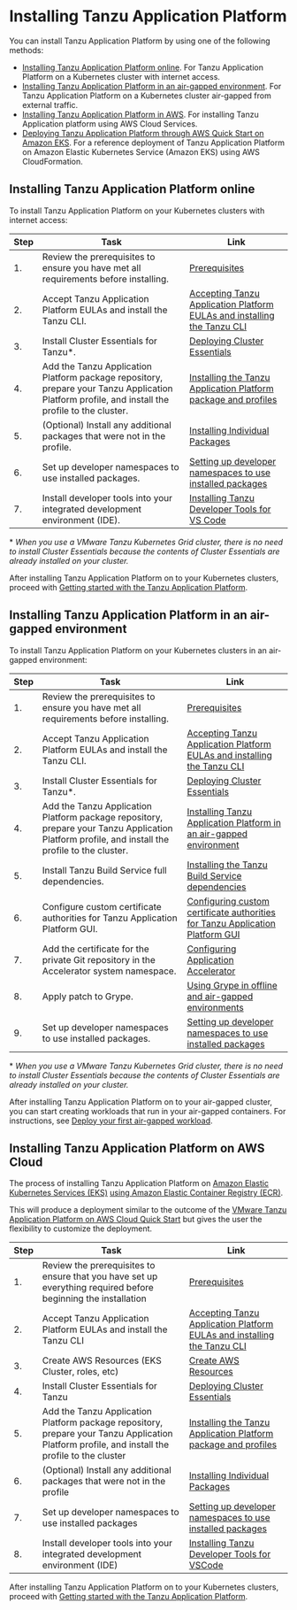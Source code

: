 # Installing Tanzu Application Platform

You can install Tanzu Application Platform by using one of the following methods:

- [Installing Tanzu Application Platform online](#install-online). For Tanzu Application Platform on a Kubernetes cluster with internet access.
- [Installing Tanzu Application Platform in an air-gapped environment](#install-air-gap). For Tanzu Application Platform on a Kubernetes cluster air-gapped from external traffic.
- [Installing Tanzu Application Platform in AWS](#install-on-aws). For installing Tanzu Application platform using AWS Cloud Services.
- [Deploying Tanzu Application Platform through AWS Quick Start on Amazon EKS](https://aws.amazon.com/quickstart/architecture/vmware-tanzu-application-platform/). For a reference deployment of Tanzu Application Platform on Amazon Elastic Kubernetes Service (Amazon EKS) using AWS CloudFormation.

## <a id='install-online'></a>Installing Tanzu Application Platform online

To install Tanzu Application Platform on your Kubernetes clusters with internet access:

|Step|Task|Link|
|----|----|----|
|1.| Review the prerequisites to ensure you have met all requirements before installing. |[Prerequisites](prerequisites.html)|
|2.| Accept Tanzu Application Platform EULAs and install the Tanzu CLI. |[Accepting Tanzu Application Platform EULAs and installing the Tanzu CLI](install-tanzu-cli.html)|
|3.| Install Cluster Essentials for Tanzu*. |[Deploying Cluster Essentials](https://docs.vmware.com/en/Cluster-Essentials-for-VMware-Tanzu/1.2/cluster-essentials/GUID-deploy.html)|
|4.| Add the Tanzu Application Platform package repository, prepare your Tanzu Application Platform profile, and install the profile to the cluster. |[Installing the Tanzu Application Platform package and profiles](install.html)|
|5.| (Optional) Install any additional packages that were not in the profile. |[Installing Individual Packages](install-components.html)|
|6.| Set up developer namespaces to use installed packages. |[Setting up developer namespaces to use installed packages](set-up-namespaces.html)|
|7.| Install developer tools into your integrated development environment (IDE). |[Installing Tanzu Developer Tools for VS Code](vscode-extension/install.html)|

\* _When you use a VMware Tanzu Kubernetes Grid cluster, there is no need to install Cluster Essentials because the contents of Cluster Essentials are already installed on your cluster._

After installing Tanzu Application Platform on to your Kubernetes clusters, proceed with [Getting started with the Tanzu Application Platform](getting-started.html).

## <a id='install-air-gap'></a>Installing Tanzu Application Platform in an air-gapped environment

To install Tanzu Application Platform on your Kubernetes clusters in an air-gapped environment:

|Step|Task|Link|
|----|----|----|
|1.| Review the prerequisites to ensure you have met all requirements before installing. |[Prerequisites](prerequisites.html)|
|2.| Accept Tanzu Application Platform EULAs and install the Tanzu CLI. |[Accepting Tanzu Application Platform EULAs and installing the Tanzu CLI](install-tanzu-cli.html)|
|3.| Install Cluster Essentials for Tanzu*. |[Deploying Cluster Essentials](https://docs.vmware.com/en/Cluster-Essentials-for-VMware-Tanzu/1.2/cluster-essentials/GUID-deploy.html)|
|4.| Add the Tanzu Application Platform package repository, prepare your Tanzu Application Platform profile, and install the profile to the cluster. |[Installing Tanzu Application Platform in an air-gapped environment](install-air-gap.html)|
|5.| Install Tanzu Build Service full dependencies. |[Installing the Tanzu Build Service dependencies](tbs-offline-install-deps.html)|
|6.| Configure custom certificate authorities for Tanzu Application Platform GUI. |[Configuring custom certificate authorities for Tanzu Application Platform GUI](tap-gui/non-standard-certs.html) |
|7.| Add the certificate for the private Git repository in the Accelerator system namespace. |[Configuring Application Accelerator](application-accelerator/configuration.html)|
|8.| Apply patch to Grype. |[Using Grype in offline and air-gapped environments](scst-scan/offline-airgap.html)|
|9.| Set up developer namespaces to use installed packages. |[Setting up developer namespaces to use installed packages](set-up-namespaces.html)|

\* _When you use a VMware Tanzu Kubernetes Grid cluster, there is no need to install Cluster Essentials because the contents of Cluster Essentials are already installed on your cluster._

After installing Tanzu Application Platform on to your air-gapped cluster, you can start creating workloads that run in your air-gapped containers.
For instructions, see [Deploy your first air-gapped workload](getting-started/air-gap-workload.html).

## <a id='install-on-aws'></a>Installing Tanzu Application Platform on AWS Cloud

The process of installing Tanzu Application Platform on [Amazon Elastic Kubernetes Services (EKS)](https://aws.amazon.com/eks/) [using Amazon Elastic Container Registry (ECR)](https://aws.amazon.com/ecr/).

This will produce a deployment similar to the outcome of the [VMware Tanzu Application Platform on AWS Cloud Quick Start](https://aws.amazon.com/quickstart/architecture/vmware-tanzu-application-platform/) but gives the user the flexibility to customize the deployment.

|Step|Task|Link|
|----|----|----|
|1.| Review the prerequisites to ensure that you have set up everything required before beginning the installation |[Prerequisites](prerequisites.html)|
|2.| Accept Tanzu Application Platform EULAs and install the Tanzu CLI |[Accepting Tanzu Application Platform EULAs and installing the Tanzu CLI](install-tanzu-cli.html)|
|3.| Create AWS Resources (EKS Cluster, roles, etc)|[Create AWS Resources](aws/aws-resources.hbs.md)|
|4.| Install Cluster Essentials for Tanzu |[Deploying Cluster Essentials](https://docs.vmware.com/en/Cluster-Essentials-for-VMware-Tanzu/1.2/cluster-essentials/GUID-deploy.html)|
|5.| Add the Tanzu Application Platform package repository, prepare your Tanzu Application Platform profile, and install the profile to the cluster |[Installing the Tanzu Application Platform package and profiles](aws/install.hbs.md)|
|6.| (Optional) Install any additional packages that were not in the profile |[Installing Individual Packages](install-components.html)|
|7.| Set up developer namespaces to use installed packages |[Setting up developer namespaces to use installed packages](aws/set-up-namespaces.hbs.md)|
|8.| Install developer tools into your integrated development environment (IDE) |[Installing Tanzu Developer Tools for VSCode](vscode-extension/install.html)|

After installing Tanzu Application Platform on to your Kubernetes clusters, proceed with [Getting started with the Tanzu Application Platform](getting-started.html).
